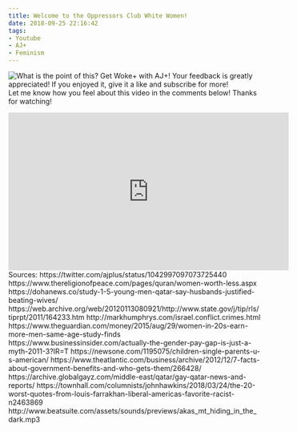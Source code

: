 ```yaml
---
title: Welcome to the Oppressors Club White Women!
date: 2018-09-25 22:16:42
tags:
- Youtube
- AJ+
- Feminism
---
```

![What is the point of this?](/images/aj.png)
Get Woke+ with AJ+!
Your feedback is greatly appreciated!
If you enjoyed it, give it a like and subscribe for more!<script async src="//pagead2.googlesyndication.com/pagead/js/adsbygoogle.js"></script><ins class="adsbygoogle" style="display:block; text-align:center;"  data-ad-layout="in-article"  data-ad-format="fluid"  data-ad-client="ca-pub-2164900147810573"  data-ad-slot="8817307412"></ins><script>(adsbygoogle = window.adsbygoogle || []).push({});</script>
Let me know how you feel about this video in the comments below!
Thanks for watching!

<iframe width="560" height="315" src="https://www.youtube.com/embed/J6jpQUQ8WaQ" frameborder="0" allow="autoplay; encrypted-media" allowfullscreen></iframe><!--more-->
Sources:
https://twitter.com/ajplus/status/1042997097073725440
https://www.thereligionofpeace.com/pages/quran/women-worth-less.aspx
https://dohanews.co/study-1-5-young-men-qatar-say-husbands-justified-beating-wives/
https://web.archive.org/web/20120113080921/http://www.state.gov/j/tip/rls/tiprpt/2011/164233.htm
http://markhumphrys.com/israel.conflict.crimes.html
https://www.theguardian.com/money/2015/aug/29/women-in-20s-earn-more-men-same-age-study-finds
https://www.businessinsider.com/actually-the-gender-pay-gap-is-just-a-myth-2011-3?IR=T
https://newsone.com/1195075/children-single-parents-u-s-american/
https://www.theatlantic.com/business/archive/2012/12/7-facts-about-government-benefits-and-who-gets-them/266428/
https://archive.globalgayz.com/middle-east/qatar/gay-qatar-news-and-reports/
https://townhall.com/columnists/johnhawkins/2018/03/24/the-20-worst-quotes-from-louis-farrakhan-liberal-americas-favorite-racist-n2463869
http://www.beatsuite.com/assets/sounds/previews/akas_mt_hiding_in_the_dark.mp3
